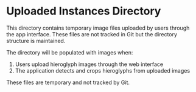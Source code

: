 # Uploaded Instances Directory

This directory contains temporary image files uploaded by users through the app interface. These files are not tracked in Git but the directory structure is maintained.

The directory will be populated with images when:
1. Users upload hieroglyph images through the web interface
2. The application detects and crops hieroglyphs from uploaded images

These files are temporary and not tracked by Git. 